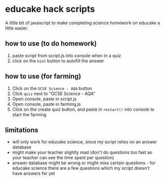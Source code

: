 # educake hack scripts
A little bit of javascript to make completing science homework on educake a little easier.

## how to use (to do homework)
1) paste script from script.js into console when in a quiz
2) click on the `hint` button to autofill the answer

## how to use (for farming)
1) Click on the `GCSE Science - AQA` button
2) Click `quiz` next to "GCSE Science - AQA"
3) Open console, paste in script.js
4) Open console, paste in farming.js
5) Click on the create quiz button, and paste in `restart()` into console to start the farming

## limitations
- will only work for educake science, since my script relies on an answer database
- might make your teacher slightly mad (don't do questions too fast as your teacher can see the time spent per question)
- answer database might be wrong or might miss certain questions - for educake science there are a few questions which my script doesn't have answers for yet


